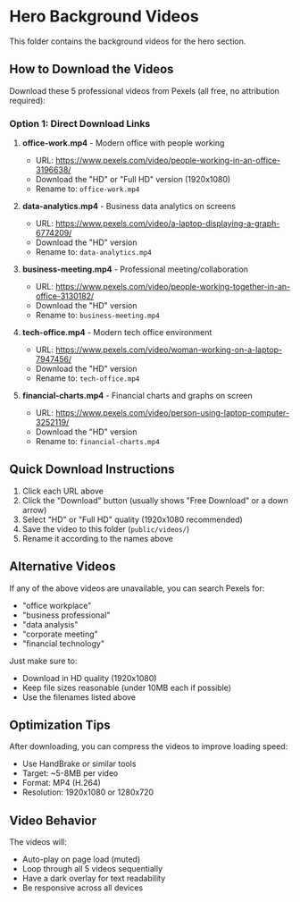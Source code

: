 # Hero Background Videos

This folder contains the background videos for the hero section.

## How to Download the Videos

Download these 5 professional videos from Pexels (all free, no attribution required):

### Option 1: Direct Download Links

1. **office-work.mp4** - Modern office with people working
   - URL: https://www.pexels.com/video/people-working-in-an-office-3196638/
   - Download the "HD" or "Full HD" version (1920x1080)
   - Rename to: `office-work.mp4`

2. **data-analytics.mp4** - Business data analytics on screens
   - URL: https://www.pexels.com/video/a-laptop-displaying-a-graph-6774209/
   - Download the "HD" version
   - Rename to: `data-analytics.mp4`

3. **business-meeting.mp4** - Professional meeting/collaboration
   - URL: https://www.pexels.com/video/people-working-together-in-an-office-3130182/
   - Download the "HD" version
   - Rename to: `business-meeting.mp4`

4. **tech-office.mp4** - Modern tech office environment
   - URL: https://www.pexels.com/video/woman-working-on-a-laptop-7947456/
   - Download the "HD" version
   - Rename to: `tech-office.mp4`

5. **financial-charts.mp4** - Financial charts and graphs on screen
   - URL: https://www.pexels.com/video/person-using-laptop-computer-3252119/
   - Download the "HD" version
   - Rename to: `financial-charts.mp4`

## Quick Download Instructions

1. Click each URL above
2. Click the "Download" button (usually shows "Free Download" or a down arrow)
3. Select "HD" or "Full HD" quality (1920x1080 recommended)
4. Save the video to this folder (`public/videos/`)
5. Rename it according to the names above

## Alternative Videos

If any of the above videos are unavailable, you can search Pexels for:

- "office workplace"
- "business professional"
- "data analysis"
- "corporate meeting"
- "financial technology"

Just make sure to:

- Download in HD quality (1920x1080)
- Keep file sizes reasonable (under 10MB each if possible)
- Use the filenames listed above

## Optimization Tips

After downloading, you can compress the videos to improve loading speed:

- Use HandBrake or similar tools
- Target: ~5-8MB per video
- Format: MP4 (H.264)
- Resolution: 1920x1080 or 1280x720

## Video Behavior

The videos will:

- Auto-play on page load (muted)
- Loop through all 5 videos sequentially
- Have a dark overlay for text readability
- Be responsive across all devices
